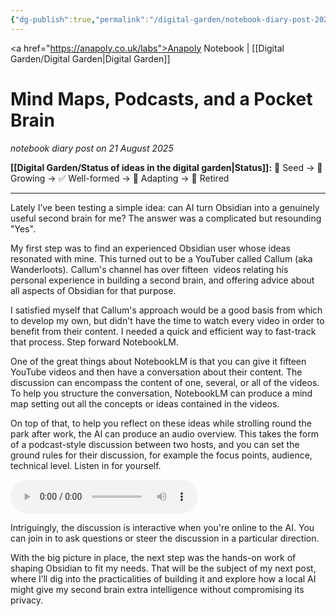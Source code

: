```yaml
---
{"dg-publish":true,"permalink":"/digital-garden/notebook-diary-post-2025-08-21-1/","created":"2025-08-21T22:36:46.014+01:00","updated":"2025-08-21T23:12:41.078+01:00"}
---
```


<a href="https://anapoly.co.uk/labs">Anapoly Notebook</a> | [[Digital Garden/Digital Garden\|Digital Garden]]

# Mind Maps, Podcasts, and a Pocket Brain

*notebook diary post on 21 August 2025*

**[[Digital Garden/Status of ideas in the digital garden\|Status]]:** 🔸 Seed → 🔸 Growing → ✅ Well-formed → 🔸 Adapting → 🔸 Retired

---

Lately I’ve been testing a simple idea: can AI turn Obsidian into a genuinely useful second brain for me? The answer was a complicated but resounding "Yes".

My first step was to find an experienced Obsidian user whose ideas resonated with mine. This turned out to be a YouTuber called Callum (aka Wanderloots). Callum's channel has over fifteen  videos relating his personal experience in building a second brain, and offering advice about all aspects of Obsidian for that purpose. 

I satisfied myself that Callum's approach would be a good basis from which to develop my own, but didn't have the time to watch every video in order to benefit from their content. I needed a quick and efficient way to fast-track that process. Step forward NotebookLM.

One of the great things about NotebookLM is that you can give it fifteen YouTube videos and then have a conversation about their content. The discussion can encompass the content of one, several, or all of the videos. To help you structure the conversation, NotebookLM can produce a mind map setting out all the concepts or ideas contained in the videos. 

On top of that, to help you reflect on these ideas while strolling round the park after work, the AI can produce an audio overview. This takes the form of a podcast-style discussion between two hosts, and you can set the ground rules for their discussion, for example the focus points, audience, technical level. Listen in for yourself.

<audio controls src="https://anapoly.co.uk/labs/media/notebooklm_obsidian_discussion_2025-08-19.mp3"></audio>

Intriguingly, the discussion is interactive when you're online to the AI. You can join in to ask questions or steer the discussion in a particular direction. 

With the big picture in place, the next step was the hands-on work of shaping Obsidian to fit my needs. That will be the subject of my next post, where I’ll dig into the practicalities of building it and explore how a local AI might give my second brain extra intelligence without compromising its privacy.